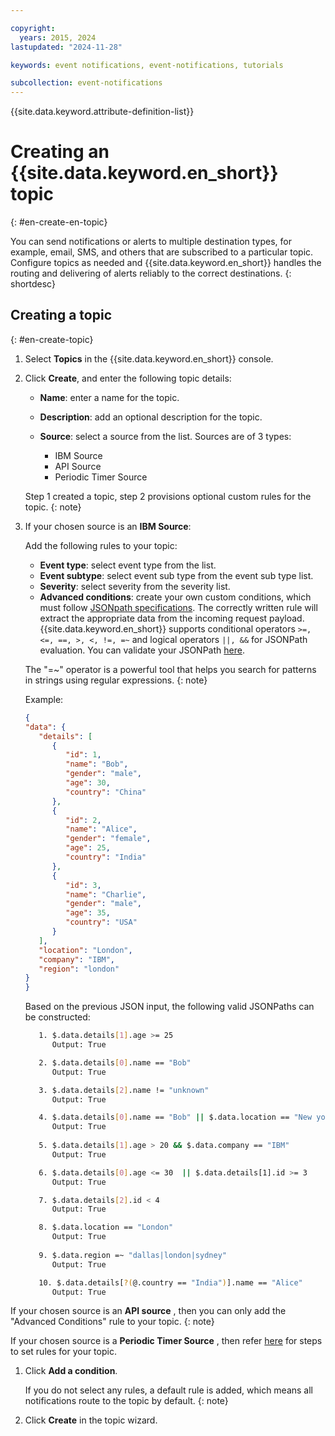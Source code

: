 ```yaml
---

copyright:
  years: 2015, 2024
lastupdated: "2024-11-28"

keywords: event notifications, event-notifications, tutorials

subcollection: event-notifications
---
```


{{site.data.keyword.attribute-definition-list}}

# Creating an {{site.data.keyword.en_short}} topic
{: #en-create-en-topic}

You can send notifications or alerts to multiple destination types, for example, email, SMS, and others that are subscribed to a particular topic. Configure topics as needed and {{site.data.keyword.en_short}} handles the routing and delivering of alerts reliably to the correct destinations.
{: shortdesc}

## Creating a topic
{: #en-create-topic}

1. Select **Topics** in the {{site.data.keyword.en_short}} console.

1. Click **Create**, and enter the following topic details:
   - **Name**: enter a name for the topic.
   - **Description**: add an optional description for the topic.
   - **Source**: select a source from the list. Sources are of 3 types:
    
      - IBM Source
      - API Source
      - Periodic Timer Source

    Step 1 created a topic, step 2 provisions optional custom rules for the topic.
    {: note}

1. If your chosen source is an **IBM Source**: 

   Add the following rules to your topic:

      - **Event type**: select event type from the list.
      - **Event subtype**: select event sub type from the event sub type list.
      - **Severity**: select severity from the severity list.
      - **Advanced conditions**: create your own custom conditions, which must follow [JSONpath specifications](https://goessner.net/articles/JsonPath/). The correctly written rule will extract the appropriate data from the incoming request payload. {{site.data.keyword.en_short}} supports conditional operators `>=, <=, ==, >, <, !=, =~` and logical operators `||, &&` for JSONPath evaluation. You can validate your JSONPath [here](https://jsonpath.com/).

      The "=~" operator is a powerful tool that helps you search for patterns in strings using regular expressions.
      {: note}

      Example:

      ```JSON
      {
      "data": {
         "details": [
            {
               "id": 1,
               "name": "Bob",
               "gender": "male",
               "age": 30,
               "country": "China"
            },
            {
               "id": 2,
               "name": "Alice",
               "gender": "female",
               "age": 25,
               "country": "India"
            },
            {
               "id": 3,
               "name": "Charlie",
               "gender": "male",
               "age": 35,
               "country": "USA"
            }
         ],
         "location": "London",
         "company": "IBM",
         "region": "london"
      }
      }
   ```

      Based on the previous JSON input, the following valid JSONPaths can be constructed:

      ```bash
         1. $.data.details[1].age >= 25
            Output: True

         2. $.data.details[0].name == "Bob"
            Output: True

         3. $.data.details[2].name != "unknown"
            Output: True

         4. $.data.details[0].name == "Bob" || $.data.location == "New york"
            Output: True
            
         5. $.data.details[1].age > 20 && $.data.company == "IBM"
            Output: True

         6. $.data.details[0].age <= 30  || $.data.details[1].id >= 3
            Output: True

         7. $.data.details[2].id < 4
            Output: True

         8. $.data.location == "London"
            Output: True
         
         9. $.data.region =~ "dallas|london|sydney"
            Output: True 

         10. $.data.details[?(@.country == "India")].name == "Alice"
            Output: True 
      ```
      

If your chosen source is an **API source** , then you can only add the "Advanced Conditions" rule to your topic.
   {: note}

   If your chosen source is a **Periodic Timer Source** , then refer [here](/docs/event-notifications?topic=event-notifications-en-periodic-timer) for steps to set rules for your topic. 


1. Click **Add a condition**.

    If you do not select any rules, a default rule is added, which means all notifications route to the topic by default.
    {: note}

1. Click **Create** in the topic wizard.
